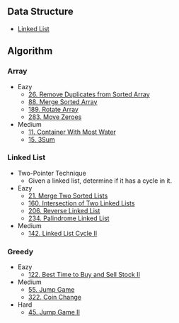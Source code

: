 ## Data Structure
* [Linked List](./DataStructure/LinkedList)

## Algorithm
### Array
* Eazy
  * [26. Remove Duplicates from Sorted Array](./Algorithm/Array/26.RemoveDuplicatesFromSortedArray.js)
  * [88. Merge Sorted Array](Algorithm/Array/88.MergeSortedArray.js)
  * [189. Rotate Array](Algorithm/Array/189.RotateArray.js)
  * [283. Move Zeroes](./Algorithm/Array/283.MoveZeroes.js)
* Medium
  * [11. Container With Most Water](./Algorithm/Array/11.ContainerWithMostWater.js)
  * [15. 3Sum](./Algorithm/Array/15.3Sum.js)
  
### Linked List
* Two-Pointer Technique
  * Given a linked list, determine if it has a cycle in it.
* Eazy
  * [21. Merge Two Sorted Lists](./Algorithm/LinkedList/21.MergeTwoSortedLists.js)
  * [160. Intersection of Two Linked Lists](./Algorithm/LinkedList/160.IntersectionOfTwoLinkedLists.js)
  * [206. Reverse Linked List](./Algorithm/LinkedList/206.ReverseLinkedList.js)
  * [234. Palindrome Linked List](./Algorithm/LinkedList/234.PalindromeLinkedList.js)
* Medium
  * [142. Linked List Cycle II](./Algorithm/LinkedList/142.LinkedListCycleII.js)

### Greedy
* Eazy
  * [122. Best Time to Buy and Sell Stock II](Algorithm/Greedy/122.BestTimetoBuyandSellStockII.js)
* Medium
  * [55. Jump Game](Algorithm/Greedy/55.JumpGame.js)
  * [322. Coin Change](Algorithm/Greedy/322.CoinChange.js)
* Hard
  * [45. Jump Game II](Algorithm/Greedy/45.JumpGameII.js)